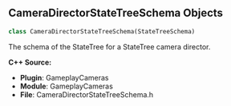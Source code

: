 ## CameraDirectorStateTreeSchema Objects

```python
class CameraDirectorStateTreeSchema(StateTreeSchema)
```

The schema of the StateTree for a StateTree camera director.

**C++ Source:**

- **Plugin**: GameplayCameras
- **Module**: GameplayCameras
- **File**: CameraDirectorStateTreeSchema.h

<a id="unreal.ActivateCameraRigFunctions"></a>
